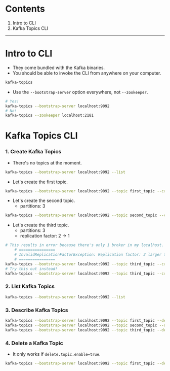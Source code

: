 # Contents

1. Intro to CLI
2. Kafka Topics CLI

---

# Intro to CLI

- They come bundled with the Kafka binaries.
- You should be able to invoke the CLI from anywhere on your computer.

```bash
kafka-topics
```

- Use the `--bootstrap-server` option everywhere, not `--zookeeper`.

```bash
# Yes!
kafka-topics --bootstrap-server localhost:9092
# No!
kafka-topics --zookeeper localhost:2181
```

# Kafka Topics CLI

### 1. Create Kafka Topics

- There's no topics at the moment.

```bash
kafka-topics --bootstrap-server localhost:9092 --list
```

- Let's create the first topic.

```bash
kafka-topics --bootstrap-server localhost:9092 --topic first_topic --create
```

- Let's create the second topic.
    - partitions: 3

```bash
kafka-topics --bootstrap-server localhost:9092 --topic second_topic --create --partitions 3
```

- Let's create the third topic.
    - partitions: 3
    - replication factor: 2 -> 1

```bash
# This results in error because there's only 1 broker in my localhost.
    # ================
    # InvalidReplicationFactorException: Replication factor: 2 larger than available brokers: 1.
    # ================
kafka-topics --bootstrap-server localhost:9092 --topic third_topic --create --partitions 3 --replication-factor 2
# Try this out instead!
kafka-topics --bootstrap-server localhost:9092 --topic third_topic --create --partitions 3 --replication-factor 1
```

### 2. List Kafka Topics

```bash
kafka-topics --bootstrap-server localhost:9092 --list
```

### 3. Describe Kafka Topics

```bash
kafka-topics --bootstrap-server localhost:9092 --topic first_topic --describe
kafka-topics --bootstrap-server localhost:9092 --topic second_topic --describe
kafka-topics --bootstrap-server localhost:9092 --topic third_topic --describe
```

### 4. Delete a Kafka Topic

- It only works if `delete.topic.enable=true`.

```bash
kafka-topics --bootstrap-server localhost:9092 --topic first_topic --delete
```
